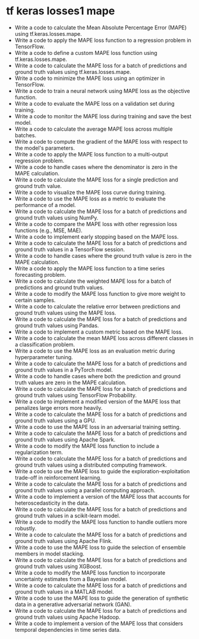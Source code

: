 # tf keras losses1 mape

- Write a code to calculate the Mean Absolute Percentage Error (MAPE) using tf.keras.losses.mape.
- Write a code to apply the MAPE loss function to a regression problem in TensorFlow.
- Write a code to define a custom MAPE loss function using tf.keras.losses.mape.
- Write a code to calculate the MAPE loss for a batch of predictions and ground truth values using tf.keras.losses.mape.
- Write a code to minimize the MAPE loss using an optimizer in TensorFlow.
- Write a code to train a neural network using MAPE loss as the objective function.
- Write a code to evaluate the MAPE loss on a validation set during training.
- Write a code to monitor the MAPE loss during training and save the best model.
- Write a code to calculate the average MAPE loss across multiple batches.
- Write a code to compute the gradient of the MAPE loss with respect to the model's parameters.
- Write a code to apply the MAPE loss function to a multi-output regression problem.
- Write a code to handle cases where the denominator is zero in the MAPE calculation.
- Write a code to calculate the MAPE loss for a single prediction and ground truth value.
- Write a code to visualize the MAPE loss curve during training.
- Write a code to use the MAPE loss as a metric to evaluate the performance of a model.
- Write a code to calculate the MAPE loss for a batch of predictions and ground truth values using NumPy.
- Write a code to compare the MAPE loss with other regression loss functions (e.g., MSE, MAE).
- Write a code to implement early stopping based on the MAPE loss.
- Write a code to calculate the MAPE loss for a batch of predictions and ground truth values in a TensorFlow session.
- Write a code to handle cases where the ground truth value is zero in the MAPE calculation.
- Write a code to apply the MAPE loss function to a time series forecasting problem.
- Write a code to calculate the weighted MAPE loss for a batch of predictions and ground truth values.
- Write a code to modify the MAPE loss function to give more weight to certain samples.
- Write a code to calculate the relative error between predictions and ground truth values using the MAPE loss.
- Write a code to calculate the MAPE loss for a batch of predictions and ground truth values using Pandas.
- Write a code to implement a custom metric based on the MAPE loss.
- Write a code to calculate the mean MAPE loss across different classes in a classification problem.
- Write a code to use the MAPE loss as an evaluation metric during hyperparameter tuning.
- Write a code to calculate the MAPE loss for a batch of predictions and ground truth values in a PyTorch model.
- Write a code to handle cases where both the prediction and ground truth values are zero in the MAPE calculation.
- Write a code to calculate the MAPE loss for a batch of predictions and ground truth values using TensorFlow Probability.
- Write a code to implement a modified version of the MAPE loss that penalizes large errors more heavily.
- Write a code to calculate the MAPE loss for a batch of predictions and ground truth values using a GPU.
- Write a code to use the MAPE loss in an adversarial training setting.
- Write a code to calculate the MAPE loss for a batch of predictions and ground truth values using Apache Spark.
- Write a code to modify the MAPE loss function to include a regularization term.
- Write a code to calculate the MAPE loss for a batch of predictions and ground truth values using a distributed computing framework.
- Write a code to use the MAPE loss to guide the exploration-exploitation trade-off in reinforcement learning.
- Write a code to calculate the MAPE loss for a batch of predictions and ground truth values using a parallel computing approach.
- Write a code to implement a version of the MAPE loss that accounts for heteroscedasticity in the data.
- Write a code to calculate the MAPE loss for a batch of predictions and ground truth values in a scikit-learn model.
- Write a code to modify the MAPE loss function to handle outliers more robustly.
- Write a code to calculate the MAPE loss for a batch of predictions and ground truth values using Apache Flink.
- Write a code to use the MAPE loss to guide the selection of ensemble members in model stacking.
- Write a code to calculate the MAPE loss for a batch of predictions and ground truth values using XGBoost.
- Write a code to modify the MAPE loss function to incorporate uncertainty estimates from a Bayesian model.
- Write a code to calculate the MAPE loss for a batch of predictions and ground truth values in a MATLAB model.
- Write a code to use the MAPE loss to guide the generation of synthetic data in a generative adversarial network (GAN).
- Write a code to calculate the MAPE loss for a batch of predictions and ground truth values using Apache Hadoop.
- Write a code to implement a version of the MAPE loss that considers temporal dependencies in time series data.